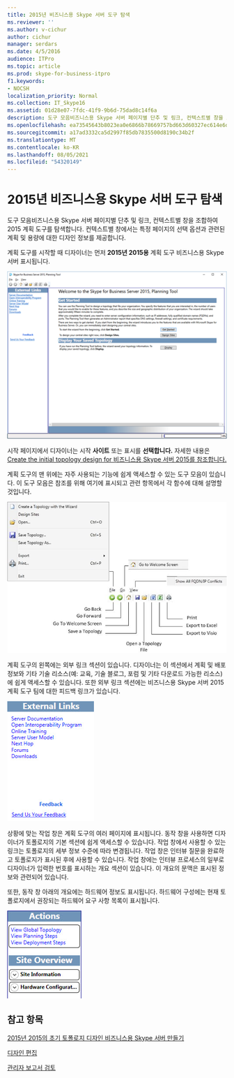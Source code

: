 ```yaml
---
title: 2015년 비즈니스용 Skype 서버 도구 탐색
ms.reviewer: ''
ms.author: v-cichur
author: cichur
manager: serdars
ms.date: 4/5/2016
audience: ITPro
ms.topic: article
ms.prod: skype-for-business-itpro
f1.keywords:
- NOCSH
localization_priority: Normal
ms.collection: IT_Skype16
ms.assetid: 01d28e07-7fdc-41f9-9b6d-75dad8c14f6a
description: 도구 모음비즈니스용 Skype 서버 페이지별 단추 및 링크, 컨텍스트별 창을 조합하여 2015 계획 도구를 탐색합니다. 컨텍스트별 창에서는 특정 페이지의 선택 옵션과 관련된 계획 및 용량에 대한 디자인 정보를 제공합니다.
ms.openlocfilehash: ea73545643b8023ea0e6866b78669757bd663d60327ec614e6d1a256542fd595
ms.sourcegitcommit: a17ad3332ca5d2997f85db7835500d8190c34b2f
ms.translationtype: MT
ms.contentlocale: ko-KR
ms.lasthandoff: 08/05/2021
ms.locfileid: "54320149"
---
```

# <a name="navigate-the-planning-tool-in-skype-for-business-server-2015"></a>2015년 비즈니스용 Skype 서버 도구 탐색

도구 모음비즈니스용 Skype 서버 페이지별 단추 및 링크, 컨텍스트별 창을 조합하여 2015 계획 도구를 탐색합니다. 컨텍스트별 창에서는 특정 페이지의 선택 옵션과 관련된 계획 및 용량에 대한 디자인 정보를 제공합니다.

계획 도구를 시작할 때 디자이너는 먼저 **2015년 2015용** 계획 도구 비즈니스용 Skype 서버 표시됩니다.

![계획 도구 시작 페이지](../../media/Planning_Tool_Welcome.png)

시작 페이지에서 디자이너는 시작 **사이트** 또는 표시를 **선택합니다.**  자세한 내용은 [Create the initial topology design for 비즈니스용 Skype 서버 2015를 참조합니다.](create-the-initial-design.md)

계획 도구의 맨 위에는 자주 사용되는 기능에 쉽게 액세스할 수 있는 도구 모음이 있습니다. 이 도구 모음은 참조를 위해 여기에 표시되고 관련 항목에서 각 함수에 대해 설명할 것입니다.

![계획 도구 도구 모음](../../media/Planning_Tool_Toolbar_Annotated.jpg)

계획 도구의 왼쪽에는 외부 링크 섹션이 있습니다. 디자이너는 이 섹션에서 계획 및 배포 정보와 기타 기술 리소스(예: 교육, 기술 블로그, 포럼 및 기타 다운로드 가능한 리소스)에 쉽게 액세스할 수 있습니다. 또한 외부 링크 섹션에는 비즈니스용 Skype 서버 2015 계획 도구 팀에 대한 피드백 링크가 있습니다.

![계획 도구 외부 링크 대화 상자](../../media/Planning_Tool_External_Links_Dialog.jpg)

상황에 맞는 작업 창은 계획 도구의 여러 페이지에 표시됩니다. 동작 창을 사용하면 디자이너가 토폴로지의 기본 섹션에 쉽게 액세스할 수 있습니다. 작업 창에서 사용할 수 있는 링크는 토폴로지의 세부 정보 수준에 따라 변경됩니다. 작업 창은 인터뷰 질문을 완료하고 토폴로지가 표시된 후에 사용할 수 있습니다. 작업 창에는 인터뷰 프로세스의 일부로 디자이너가 입력한 번호를 표시하는 개요 섹션이 있습니다. 이 개요의 문맥은 표시된 정보와 관련되어 있습니다.

또한, 동작 창 아래의 개요에는 하드웨어 정보도 표시됩니다. 하드웨어 구성에는 현재 토폴로지에서 권장되는 하드웨어 요구 사항 목록이 표시됩니다.

![계획 도구 작업 창](../../media/Planning_Tool_Actions_Pane.jpg)

## <a name="see-also"></a>참고 항목

[2015년 2015의 초기 토폴로지 디자인 비즈니스용 Skype 서버 만들기](create-the-initial-design.md)

[디자인 편집](/previous-versions/office/lync-server-2013/lync-server-2013-editing-the-design)

[관리자 보고서 검토](/previous-versions/office/lync-server-2013/lync-server-2013-reviewing-the-administrator-reports)